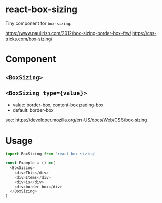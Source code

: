 # react-box-sizing

Tiny component for `box-sizing`.

https://www.paulirish.com/2012/box-sizing-border-box-ftw/
https://css-tricks.com/box-sizing/

# Component
## `<BoxSizing>`

## `<BoxSizing type={value}>`
* value: border-box, content-box pading-box
* default: border-box


see: https://developer.mozilla.org/en-US/docs/Web/CSS/box-sizing

# Usage

```js
import BoxSizing from 'react-box-sizing'

const Example = () =>(
  <BoxSizing>
    <div>This</div>
    <div>Items</div>
    <div>is</div>
    <div>border-box</div>
  </BoxSizing>
)
```
